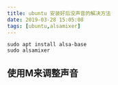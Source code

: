 ```yaml
---
title: ubuntu 安装好后没声音的解决方法
date: 2019-03-28 15:05:08
tags: [ubuntu,alsamixer]
---
```


```
sudo apt install alsa-base
sudo alsamixer
```

## 使用M来调整声音
